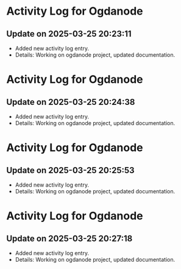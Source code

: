 # Activity Log for Ogdanode

## Update on 2025-03-25 20:23:11
- Added new activity log entry.
- Details: Working on ogdanode project, updated documentation.

# Activity Log for Ogdanode

## Update on 2025-03-25 20:24:38
- Added new activity log entry.
- Details: Working on ogdanode project, updated documentation.

# Activity Log for Ogdanode

## Update on 2025-03-25 20:25:53
- Added new activity log entry.
- Details: Working on ogdanode project, updated documentation.

# Activity Log for Ogdanode

## Update on 2025-03-25 20:27:18
- Added new activity log entry.
- Details: Working on ogdanode project, updated documentation.

